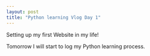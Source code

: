 ```yaml
---
layout: post
title: "Python learning Vlog Day 1"
---
```


Setting up my first Website in my life!

Tomorrow I will start to log my Python learning process.
